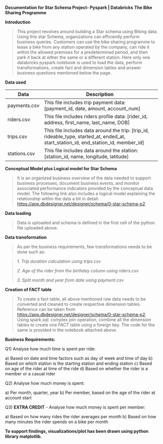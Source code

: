 **Documentation for Star Schema Project- Pyspark | Databricks**
**The Bike Sharing Programme**

**Introduction**
>This project revolves around building a Star schema using Biking data. Using this star Schema, organizations can efficiently perform business queries. Customers can use the bike sharing programme to lease a bike from any station operated by the company, can ride it within the allowed premises for a predetermined period, and then park it back at either the same or a different station. Here only one databricks pyspark notebook is used to load the data, perform transformations, create fact and dimension tables and answer business questions mentioned below the page.  

**Data used**

| Data | Description |
| --- | --- |
| payments.csv | This file includes trip payment data: [payment_id, date, amount, account_num] |
| riders.csv | This file includes riders profile data: [rider_id, address, first_name, last_name, DOB]  |
| trips.csv | This file includes data around the trip: [trip_id, rideable_type, started_at, ended_at, start_station_id, end_station_id, member_id] |
| stations.csv | This file includes data around the station: [station_id, name, longitude, latitude] |


**Conceptual Model plus Logical model for Star Schema**
>It is an organized business overview of the data needed to support business processes, document business events, and monitor associated performance indicators provided by the conceptual data model. The following link also includes a logical model explaining the relationship within the data a bit in detail:
https://app.dbdesigner.net/designer/schema/0-star-schema-p2


**Data loading**
>Data is uploaded and schema is defined in the first cell of the python file uploaded above. 

**Data transformation**
>As per the business requirements, few transformations needs to be done such as:

>*1. Trip duration calculation using trips.csv*
>
>*2. Age of the rider from the birthday column using riders.csv*
>
>*3. Split month and year from date  using payment.csv*

**Creation of FACT table**
>To create a fact table, all above mentioned raw data needs to be converted and cleaned to create respective dimension tables. Reference can be taken from https://app.dbdesigner.net/designer/schema/0-star-schema-p2. 
>Using spark.sql: complex join operation, combine all the dimension tables to create one FACT table using a foreign key. The code for the same is provided in the notebook attached above. 


**Business Requirements:**

Q1) Analyse how much time is spent per ride:

a) Based on date and time factors such as day of week and time of day
b) Based on which station is the starting station and ending station
c) Based on age of the rider at time of the ride
d) Based on whether the rider is a member or a casual rider

Q2) Analyse how much money is spent:

a) Per month, quarter, year
b) Per member, based on the age of the rider at account start


Q3) **EXTRA CREDIT** - Analyse how much money is spent per member:

a) Based on how many rides the rider averages per month
b) Based on how many minutes the rider spends on a bike per month

**To support findings, visualizations/plot has been drawn using python library matplotlib.**
